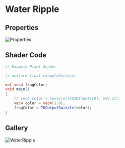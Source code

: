 # Water Ripple

## Properties

![Properties](https://user-images.githubusercontent.com/21966381/115899261-7da74d80-a499-11eb-9327-30a4960743c7.JPG)

## Shader Code

```glsl
// Example Pixel Shader

// uniform float exampleUniform;

out vec4 fragColor;
void main()
{
	// vec4 color = texture(sTD2DInputs[0], vUV.st);
	vec4 color = vec4(1.0);
	fragColor = TDOutputSwizzle(color);
}
```

## Gallery

![WaterRipple](https://user-images.githubusercontent.com/21966381/115899255-7bdd8a00-a499-11eb-9b85-dc2e41cfc6f5.gif)
